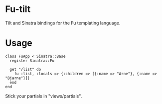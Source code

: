 Fu-tilt
=======

Tilt and Sinatra bindings for the Fu templating language.

Usage
=====

    class FuApp < Sinatra::Base
      register Sinatra::Fu
      
      get "/list" do
        fu :list, :locals => {:children => [{:name => "Arne"}, {:name => "Bjarne"}]}
      end
    end

Stick your partials in "views/partials".
